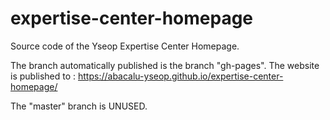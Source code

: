 # expertise-center-homepage

Source code of the Yseop Expertise Center Homepage. 

The branch automatically published is the branch "gh-pages". The website is published to : https://abacalu-yseop.github.io/expertise-center-homepage/

The "master" branch is UNUSED.
